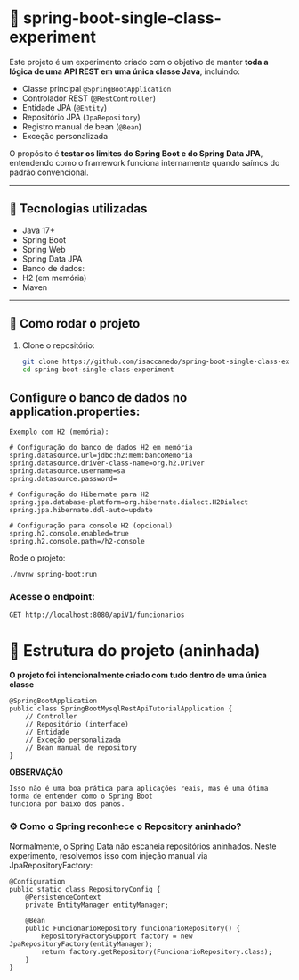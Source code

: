 # 🧪 spring-boot-single-class-experiment

Este projeto é um experimento criado com o objetivo de manter **toda a lógica de uma API REST em uma única classe Java**, incluindo:

- Classe principal `@SpringBootApplication`
- Controlador REST (`@RestController`)
- Entidade JPA (`@Entity`)
- Repositório JPA (`JpaRepository`)
- Registro manual de bean (`@Bean`)
- Exceção personalizada

O propósito é **testar os limites do Spring Boot e do Spring Data JPA**, entendendo como o framework funciona internamente quando saímos do padrão convencional.

---

## 🔧 Tecnologias utilizadas

- Java 17+
- Spring Boot
- Spring Web
- Spring Data JPA
- Banco de dados:
- H2 (em memória)
- Maven

---

## 🚀 Como rodar o projeto

1. Clone o repositório:

   ```bash
   git clone https://github.com/isaccanedo/spring-boot-single-class-experiment.git
   cd spring-boot-single-class-experiment
   ```
  
## Configure o banco de dados no application.properties:
```
Exemplo com H2 (memória):

# Configuração do banco de dados H2 em memória
spring.datasource.url=jdbc:h2:mem:bancoMemoria
spring.datasource.driver-class-name=org.h2.Driver
spring.datasource.username=sa
spring.datasource.password=

# Configuração do Hibernate para H2
spring.jpa.database-platform=org.hibernate.dialect.H2Dialect
spring.jpa.hibernate.ddl-auto=update

# Configuração para console H2 (opcional)
spring.h2.console.enabled=true
spring.h2.console.path=/h2-console
```
Rode o projeto:
```
./mvnw spring-boot:run
```

### Acesse o endpoint:

```
GET http://localhost:8080/apiV1/funcionarios
```

# 📁 Estrutura do projeto (aninhada)
**O projeto foi intencionalmente criado com tudo dentro de uma única classe**
```
@SpringBootApplication
public class SpringBootMysqlRestApiTutorialApplication {
    // Controller    
    // Repositório (interface)    
    // Entidade    
    // Exceção personalizada    
    // Bean manual de repository    
}
```

**OBSERVAÇÃO**
```
Isso não é uma boa prática para aplicações reais, mas é uma ótima forma de entender como o Spring Boot
funciona por baixo dos panos.
```

### ⚙️ Como o Spring reconhece o Repository aninhado?
Normalmente, o Spring Data não escaneia repositórios aninhados.
Neste experimento, resolvemos isso com injeção manual via JpaRepositoryFactory:

```
@Configuration
public static class RepositoryConfig {
    @PersistenceContext
    private EntityManager entityManager;

    @Bean
    public FuncionarioRepository funcionarioRepository() {
        RepositoryFactorySupport factory = new JpaRepositoryFactory(entityManager);
        return factory.getRepository(FuncionarioRepository.class);
    }
}
```
